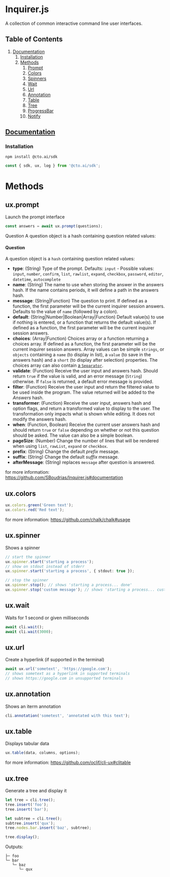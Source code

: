 # Inquirer.js

A collection of common interactive command line user interfaces.

## Table of Contents

1.  [Documentation](#documentation)
    1.  [Installation](#installation)
    2.  [Methods](#methods)
        1. [Prompt](#prompt)
        2. [Colors](#color)
        3. [Spinners](#spinner)
        4. [Wait](#wait)
        5. [Url](#url)
        6. [Annotation](#annotation)
        7. [Table](#table)
        8. [Tree](#tree)
        9. [ProgressBar](#progress-bar)
        10. [Notify](#notify)

## [Documentation](#documentation)

<a name="documentation"></a>

### Installation

<a name="installation"></a>

```shell
npm install @cto.ai/sdk
```

```javascript
const { sdk, ux, log } from '@cto.ai/sdk';
```

# Methods

<a name="methods"></a>

## ux.prompt

<a name="prompt"></a>
Launch the prompt interface

```typescript
const answers = await ux.prompt(questions);
```

Question
A question object is a hash containing question related values:

#### Question

<a name="questions"></a>
A question object is a `hash` containing question related values:

- **type**: (String) Type of the prompt. Defaults: `input` - Possible values: `input`, `number`, `confirm`,
  `list`, `rawlist`, `expand`, `checkbox`, `password`, `editor`, `datetime`, `autocomplete`
- **name**: (String) The name to use when storing the answer in the answers hash. If the name contains periods, it will define a path in the answers hash.
- **message**: (String|Function) The question to print. If defined as a function, the first parameter will be the current inquirer session answers. Defaults to the value of `name` (followed by a colon).
- **default**: (String|Number|Boolean|Array|Function) Default value(s) to use if nothing is entered, or a function that returns the default value(s). If defined as a function, the first parameter will be the current inquirer session answers.
- **choices**: (Array|Function) Choices array or a function returning a choices array. If defined as a function, the first parameter will be the current inquirer session answers.
  Array values can be simple `strings`, or `objects` containing a `name` (to display in list), a `value` (to save in the answers hash) and a `short` (to display after selection) properties. The choices array can also contain [a `Separator`](#separator).
- **validate**: (Function) Receive the user input and answers hash. Should return `true` if the value is valid, and an error message (`String`) otherwise. If `false` is returned, a default error message is provided.
- **filter**: (Function) Receive the user input and return the filtered value to be used inside the program. The value returned will be added to the _Answers_ hash.
- **transformer**: (Function) Receive the user input, answers hash and option flags, and return a transformed value to display to the user. The transformation only impacts what is shown while editing. It does not modify the answers hash.
- **when**: (Function, Boolean) Receive the current user answers hash and should return `true` or `false` depending on whether or not this question should be asked. The value can also be a simple boolean.
- **pageSize**: (Number) Change the number of lines that will be rendered when using `list`, `rawList`, `expand` or `checkbox`.
- **prefix**: (String) Change the default _prefix_ message.
- **suffix**: (String) Change the default _suffix_ message.
- **afterMessage**: (String) replaces `message` after question is answered.

for more information: https://github.com/SBoudrias/Inquirer.js#documentation

## ux.colors

<a name="colors"></a>

```typescript
ux.colors.green('Green text');
ux.colors.red('Red text');
```

for more information: https://github.com/chalk/chalk#usage

## ux.spinner

<a name="spinner"></a>
Shows a spinner

```typescript
// start the spinner
ux.spinner.start('starting a process');
// show on stdout instead of stderr
ux.spinner.start('starting a process', { stdout: true });

// stop the spinner
ux.spinner.stop(); // shows 'starting a process... done'
ux.spinner.stop('custom message'); // shows 'starting a process... custom message'
```

## ux.wait

<a name="wait"></a>
Waits for 1 second or given milliseconds

```typescript
await cli.wait();
await cli.wait(3000);
```

## ux.url

<a name="url"></a>
Create a hyperlink (if supported in the terminal)

```typescript
await ux.url('sometext', 'https://google.com');
// shows sometext as a hyperlink in supported terminals
// shows https://google.com in unsupported terminals
```

## ux.annotation

<a name="annotation"></a>
Shows an iterm annotation

```typescript
cli.annotation('sometest', 'annotated with this text');
```

## ux.table

<a name="table"></a>
Displays tabular data

```typescript
ux.table(data, columns, options);
```

for more information: https://github.com/oclif/cli-ux#clitable

## ux.tree

<a name="tree"></a>
Generate a tree and display it

```typescript
let tree = cli.tree();
tree.insert('foo');
tree.insert('bar');

let subtree = cli.tree();
subtree.insert('qux');
tree.nodes.bar.insert('baz', subtree);

tree.display();
```

Outputs:

```shell
├─ foo
└─ bar
   └─ baz
      └─ qux
```

